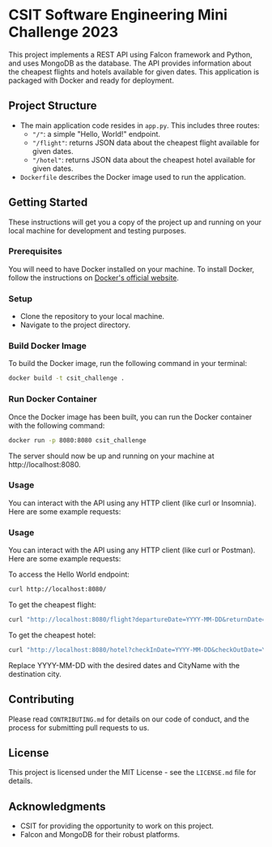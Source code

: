 # CSIT Software Engineering Mini Challenge 2023

This project implements a REST API using Falcon framework and Python, and uses MongoDB as the database. The API provides information about the cheapest flights and hotels available for given dates. This application is packaged with Docker and ready for deployment.

## Project Structure

- The main application code resides in `app.py`. This includes three routes:
  - `"/"`: a simple "Hello, World!" endpoint.
  - `"/flight"`: returns JSON data about the cheapest flight available for given dates.
  - `"/hotel"`: returns JSON data about the cheapest hotel available for given dates.
- `Dockerfile` describes the Docker image used to run the application.

## Getting Started

These instructions will get you a copy of the project up and running on your local machine for development and testing purposes.

### Prerequisites

You will need to have Docker installed on your machine. To install Docker, follow the instructions on [Docker's official website](https://docs.docker.com/engine/install/).

### Setup

- Clone the repository to your local machine.
- Navigate to the project directory.

### Build Docker Image

To build the Docker image, run the following command in your terminal:

```bash
docker build -t csit_challenge .
```
### Run Docker Container

Once the Docker image has been built, you can run the Docker container with the following command:

```bash
docker run -p 8080:8080 csit_challenge
```
The server should now be up and running on your machine at http://localhost:8080.

### Usage

You can interact with the API using any HTTP client (like curl or Insomnia). Here are some example requests:

### Usage

You can interact with the API using any HTTP client (like curl or Postman). Here are some example requests:

To access the Hello World endpoint:

```bash
curl http://localhost:8080/
```

To get the cheapest flight:

```bash
curl "http://localhost:8080/flight?departureDate=YYYY-MM-DD&returnDate=YYYY-MM-DD&destination=CityName"
```

To get the cheapest hotel:

```bash
curl "http://localhost:8080/hotel?checkInDate=YYYY-MM-DD&checkOutDate=YYYY-MM-DD&destination=CityName"
```

Replace YYYY-MM-DD with the desired dates and CityName with the destination city.

## Contributing

Please read `CONTRIBUTING.md` for details on our code of conduct, and the process for submitting pull requests to us.

## License

This project is licensed under the MIT License - see the `LICENSE.md` file for details.

## Acknowledgments

- CSIT for providing the opportunity to work on this project.
- Falcon and MongoDB for their robust platforms.
